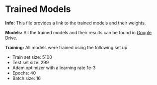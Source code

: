 # Trained Models

**Info:** This file provides a link to the trained models and their weights.

**Models:** All the trained models and their results can be found in [Google Drive](https://drive.google.com/drive/folders/1xrU92HZb4FoEOAKZw2ILF2h9hZiaqxma?usp=sharing).

**Training:**
All models were trained using the following set up:
- Train set size: 5100 
- Test set size: 299
- Adam optimizer with a learning rate 1e-3
- Epochs: 40
- Batch size: 16
